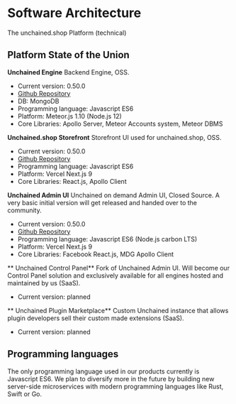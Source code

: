 # Software Architecture

The unchained.shop Platform (technical)

## Platform State of the Union

**Unchained Engine**
Backend Engine, OSS.
- Current version: 0.50.0
- [Github Repository][2]
- DB: MongoDB
- Programming language: Javascript ES6
- Platform: Meteor.js 1.10 (Node.js 12)
- Core Libraries: Apollo Server, Meteor Accounts system, Meteor DBMS

**Unchained.shop Storefront**
Storefront UI used for unchained.shop, OSS.
- Current version: 0.50.0
- [Github Repository][3]
- Programming language: Javascript ES6
- Platform: Vercel Next.js 9
- Core Libraries: React.js, Apollo Client

**Unchained Admin UI**
Unchained on demand Admin UI, Closed Source. A very basic initial version will get released and handed over to the community.
- Current version: 0.50.0
- [Github Repository][2]
- Programming language: Javascript ES6 (Node.js carbon LTS)
- Platform: Vercel Next.js 9
- Core Libraries: Facebook React.js, MDG Apollo Client

** Unchained Control Panel**
Fork of Unchained Admin UI. Will become our Control Panel solution and exclusively available for all engines hosted and maintained by us (SaaS).
- Current version: planned

** Unchained Plugin Marketplace**
Custom Unchained instance that allows plugin developers sell their custom made extensions (SaaS).
- Current version: planned

## Programming languages

The only programming language used in our products currently is Javascript ES6. We plan to diversify more in the future by building new server-side microservices with modern programming languages like Rust, Swift or Go.

[1]:	https://github.com/unchainedshop/unchained-evolution
[2]:	https://github.com/unchainedshop/unchained
[3]:	https://github.com/unchainedshop/unchained-website
